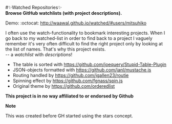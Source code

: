 #:sparkles:Watched Repositories:sparkles:  
**Browse GitHub watchlists (with project descriptions).**

Demo: :octocat: http://waawal.github.io/watched/#users/mitsuhiko

I often use the watch-functionality to bookmark interesting projects. When I go back to my watched-list in order to find back to a project I vaguely remember it's very often difficult to find the right project only by looking at the list of names. That's why this project exists.  
-- a *watchlist* with *descriptions*!

* The table is sorted with https://github.com/joequery/Stupid-Table-Plugin  
* JSON-objects formatted with https://github.com/janl/mustache.js  
* Routing handled by https://github.com/jgallen23/routie
* Spinning effect by https://github.com/fgnass/spin.js  
* Original theme by https://github.com/orderedlist  

**This project is in no way affiliated to or endorsed by Github**


**Note**

This was created before GH started using the stars concept.